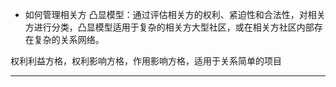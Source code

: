 

- 如何管理相关方
凸显模型：通过评估相关方的权利、紧迫性和合法性，对相关方进行分类，凸显模型适用于复杂的相关方大型社区，或在相关方社区内部存在复杂的关系网络。

权利利益方格，权利影响方格，作用影响方格，适用于关系简单的项目

---